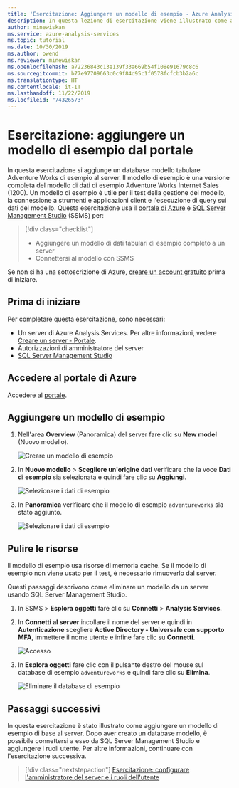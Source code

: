 ```yaml
---
title: 'Esercitazione: Aggiungere un modello di esempio - Azure Analysis Services | Microsoft Docs'
description: In questa lezione di esercitazione viene illustrato come aggiungere un modello di esempio in Azure Analysis Services.
author: minewiskan
ms.service: azure-analysis-services
ms.topic: tutorial
ms.date: 10/30/2019
ms.author: owend
ms.reviewer: minewiskan
ms.openlocfilehash: a72236843c13e139f33a669b54f108e91679c8c6
ms.sourcegitcommit: b77e97709663c0c9f84d95c1f0578fcfcb3b2a6c
ms.translationtype: HT
ms.contentlocale: it-IT
ms.lasthandoff: 11/22/2019
ms.locfileid: "74326573"
---
```

# <a name="tutorial-add-a-sample-model-from-the-portal"></a>Esercitazione: aggiungere un modello di esempio dal portale

In questa esercitazione si aggiunge un database modello tabulare Adventure Works di esempio al server. Il modello di esempio è una versione completa del modello di dati di esempio Adventure Works Internet Sales (1200). Un modello di esempio è utile per il test della gestione del modello, la connessione a strumenti e applicazioni client e l'esecuzione di query sui dati del modello. Questa esercitazione usa il [portale di Azure](https://portal.azure.com) e [SQL Server Management Studio](/sql/ssms/download-sql-server-management-studio-ssms) (SSMS) per: 

> [!div class="checklist"]
> * Aggiungere un modello di dati tabulari di esempio completo a un server 
> * Connettersi al modello con SSMS

Se non si ha una sottoscrizione di Azure, [creare un account gratuito](https://azure.microsoft.com/free/) prima di iniziare.

## <a name="before-you-begin"></a>Prima di iniziare

Per completare questa esercitazione, sono necessari:

- Un server di Azure Analysis Services. Per altre informazioni, vedere [Creare un server - Portale](analysis-services-create-server.md).
- Autorizzazioni di amministratore del server
- [SQL Server Management Studio](https://docs.microsoft.com/sql/ssms/download-sql-server-management-studio-ssms)


## <a name="sign-in-to-the-azure-portal"></a>Accedere al portale di Azure

Accedere al [portale](https://portal.azure.com/).

## <a name="add-a-sample-model"></a>Aggiungere un modello di esempio

1. Nell'area **Overview** (Panoramica) del server fare clic su **New model** (Nuovo modello).

    ![Creare un modello di esempio](./media/analysis-services-create-sample-model/aas-create-sample-new-model.png)

2. In **Nuovo modello** > **Scegliere un'origine dati** verificare che la voce **Dati di esempio** sia selezionata e quindi fare clic su **Aggiungi**.

    ![Selezionare i dati di esempio](./media/analysis-services-create-sample-model/aas-create-sample-data.png)

3. In **Panoramica** verificare che il modello di esempio `adventureworks` sia stato aggiunto.

    ![Selezionare i dati di esempio](./media/analysis-services-create-sample-model/aas-create-sample-verify.png)


## <a name="clean-up-resources"></a>Pulire le risorse

Il modello di esempio usa risorse di memoria cache. Se il modello di esempio non viene usato per il test, è necessario rimuoverlo dal server.

Questi passaggi descrivono come eliminare un modello da un server usando SQL Server Management Studio.

1. In SSMS > **Esplora oggetti** fare clic su **Connetti** > **Analysis Services**.

2. In **Connetti al server** incollare il nome del server e quindi in **Autenticazione** scegliere **Active Directory - Universale con supporto MFA**, immettere il nome utente e infine fare clic su **Connetti**.

    ![Accesso](./media/analysis-services-create-sample-model/aas-create-sample-cleanup-signin.png)

3. In **Esplora oggetti** fare clic con il pulsante destro del mouse sul database di esempio `adventureworks` e quindi fare clic su **Elimina**.

    ![Eliminare il database di esempio](./media/analysis-services-create-sample-model/aas-create-sample-cleanup-delete.png)

## <a name="next-steps"></a>Passaggi successivi 

In questa esercitazione è stato illustrato come aggiungere un modello di esempio di base al server. Dopo aver creato un database modello, è possibile connettersi a esso da SQL Server Management Studio e aggiungere i ruoli utente. Per altre informazioni, continuare con l'esercitazione successiva.

> [!div class="nextstepaction"]
> [Esercitazione: configurare l'amministratore del server e i ruoli dell'utente](tutorials/analysis-services-tutorial-roles.md)


